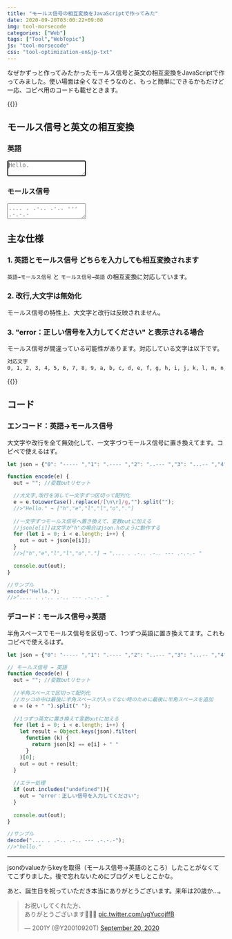 ```yaml
---
title: "モールス信号の相互変換をJavaScriptで作ってみた"
date: 2020-09-20T03:00:22+09:00
img: tool-morsecode
categories: ["Web"]
tags: ["Tool","WebTopic"]
js: "tool-morsecode"
css: "tool-optimization-en&jp-txt"
---
```


なぜかずっと作ってみたかったモールス信号と英文の相互変換をJavaScriptで作ってみました。使い場面は全くなさそうなのと、もっと簡単にできるかもだけど一応、コピペ用のコードも載せときます。

{{<ad>}}

## モールス信号と英文の相互変換

<div class=flex>
  <div>
    <h3>英語</h3>
		<textarea id=english onchange="encode(this.value);" onkeydown="encode(this.value);" placeholder="Hello. " autofocus></textarea>
  </div>
  <div>
    <h3>モールス信号</h3>
		<textarea id=morse onchange="decode(this.value);" onkeydown="decode(this.value);" placeholder=".... . .-.. .-.. --- .-.-.- "></textarea>
  </div>
</div>


## 主な仕様

### 1. 英語とモールス信号 どちらを入力しても相互変換されます

`英語→モールス信号` と `モールス信号→英語` の相互変換に対応しています。

### 2. 改行,大文字は無効化

モールス信号の特性上、大文字と改行は反映されません。

### 3. "error：正しい信号を入力してください" と表示される場合

モールス信号が間違っている可能性があります。対応している文字は以下です。

```html
対応文字
0, 1, 2, 3, 4, 5, 6, 7, 8, 9, a, b, c, d, e, f, g, h, i, j, k, l, m, n, o, p, q, r, s, t, u, v, w, x, y, z, .(ピリオド), ,(カンマ), ?, !, -, /, @, (, )
```

{{<ad>}}

## コード

### エンコード：英語→モールス信号

大文字や改行を全て無効化して、一文字づつモールス信号に置き換えてます。コピペで使えるはず。

```js
let json = {"0": "----- ","1": ".---- ","2": "..--- ","3": "...-- ","4": "....- ","5": "..... ","6": "-.... ","7": "--... ","8": "---.. ","9": "----. ","a": ".- ","b": "-... ","c": "-.-. ","d": "-.. ","e": ". ","f": "..-. ","g": "--. ","h": ".... ","i": ".. ","j": ".--- ","k": "-.- ","l": ".-.. ","m": "-- ","n": "-. ","o": "--- ","p": ".--. ","q": "--.- ","r": ".-. ","s": "... ","t": "- ","u": "..- ","v": "...- ","w": ".-- ","x": "-..- ","y": "-.-- ","z": "--.. ",".": ".-.-.- ",",": "--..-- ","?": "..--.. ","!": "-.-.-- ","-": "-....- ","/": "-..-. ","@": ".--.-. ","(": "-.--. ",")": "-.--.- ","": " ",},out;

function encode(e) {
  out = ""; //変数outリセット

  //大文字,改行を消して一文字ずつ区切って配列化
  e = e.toLowerCase().replace(/[\n\r]/g,"").split("");
  //>"Hello." → ["h","e","l","l","o","."]
  
  //一文字ずつモールス信号へ置き換えて、変数outに加える
  //json[e[i]]は文字が"h"の場合はjson.hのように動作する
  for (let i = 0; i < e.length; i++) {
    out = out + json[e[i]];
  }
  //>["h","e","l","l","o","."] → ".... . .-.. .-.. --- .-.-.- "

  console.out(out);
}

//サンプル
encode("Hello.");
//>".... . .-.. .-.. --- .-.-.- "
```

### デコード：モールス信号→英語

半角スペースでモールス信号を区切って、1つずつ英語に置き換えてます。これもコピペで使えるはず。

```js
let json = {"0": "----- ","1": ".---- ","2": "..--- ","3": "...-- ","4": "....- ","5": "..... ","6": "-.... ","7": "--... ","8": "---.. ","9": "----. ","a": ".- ","b": "-... ","c": "-.-. ","d": "-.. ","e": ". ","f": "..-. ","g": "--. ","h": ".... ","i": ".. ","j": ".--- ","k": "-.- ","l": ".-.. ","m": "-- ","n": "-. ","o": "--- ","p": ".--. ","q": "--.- ","r": ".-. ","s": "... ","t": "- ","u": "..- ","v": "...- ","w": ".-- ","x": "-..- ","y": "-.-- ","z": "--.. ",".": ".-.-.- ",",": "--..-- ","?": "..--.. ","!": "-.-.-- ","-": "-....- ","/": "-..-. ","@": ".--.-. ","(": "-.--. ",")": "-.--.- ","": " ",},out;

// モールス信号 → 英語
function decode(e) {
  out = ""; //変数outリセット
  
  //半角スペースで区切って配列化
  //カッコの中は最後に半角スペースが入ってない時のために最後に半角スペースを追加
  e = (e + " ").split(" ");
  
  //1つずつ英文に置き換えて変数outに加える
  for (let i = 0; i < e.length; i++) {
    let result = Object.keys(json).filter(
      function (k) {
        return json[k] == e[i] + " "
      }
    )[0];
    out = out + result;
  }
  
  //エラー処理
  if (out.includes("undefined")){
    out = "error：正しい信号を入力してください";
  }
  
  console.out(out);
}

//サンプル
decode(".... . .-.. .-.. --- .-.-.-");
//>"hello."
```

***

jsonのvalueからkeyを取得（モールス信号→英語のところ）したことがなくててこずりました。後で忘れないためにブログメモしとこかな。

あと、誕生日を祝っていただき本当にありがとうございます。来年は20歳か...。

<blockquote class="twitter-tweet"><p lang="ja" dir="ltr">お祝いしてくれた方、<br>ありがとうございます🧚🏻‍♂️ <a href="https://t.co/ugYucojffB">pic.twitter.com/ugYucojffB</a></p>&mdash; 2001Y (@Y20010920T) <a href="https://twitter.com/Y20010920T/status/1307477437266063361?ref_src=twsrc%5Etfw">September 20, 2020</a></blockquote>
